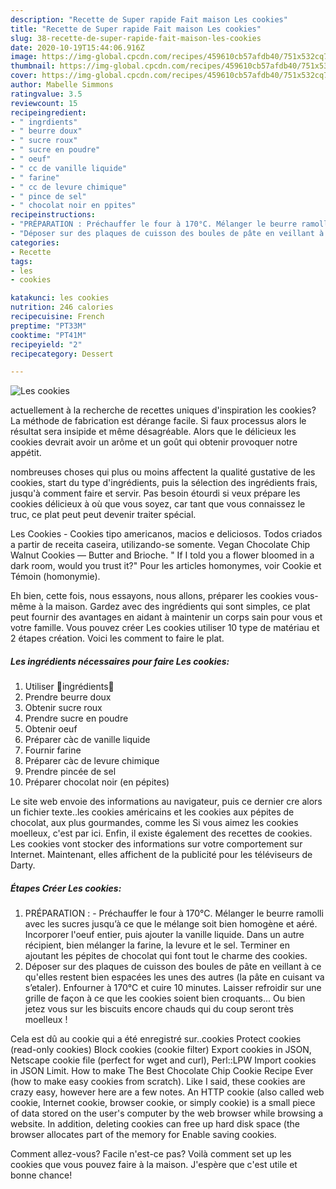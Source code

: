 ```yaml
---
description: "Recette de Super rapide Fait maison Les cookies"
title: "Recette de Super rapide Fait maison Les cookies"
slug: 38-recette-de-super-rapide-fait-maison-les-cookies
date: 2020-10-19T15:44:06.916Z
image: https://img-global.cpcdn.com/recipes/459610cb57afdb40/751x532cq70/les-cookies-photo-principale-de-la-recette.jpg
thumbnail: https://img-global.cpcdn.com/recipes/459610cb57afdb40/751x532cq70/les-cookies-photo-principale-de-la-recette.jpg
cover: https://img-global.cpcdn.com/recipes/459610cb57afdb40/751x532cq70/les-cookies-photo-principale-de-la-recette.jpg
author: Mabelle Simmons
ratingvalue: 3.5
reviewcount: 15
recipeingredient:
- " ingrdients"
- " beurre doux"
- " sucre roux"
- " sucre en poudre"
- " oeuf"
- " cc de vanille liquide"
- " farine"
- " cc de levure chimique"
- " pince de sel"
- " chocolat noir en ppites"
recipeinstructions:
- "PRÉPARATION : Préchauffer le four à 170°C. Mélanger le beurre ramolli avec les sucres jusqu’à ce que le mélange soit bien homogène et aéré. Incorporer l&#39;oeuf entier, puis ajouter la vanille liquide. Dans un autre récipient, bien mélanger la farine, la levure et le sel. Terminer en ajoutant les pépites de chocolat qui font tout le charme des cookies."
- "Déposer sur des plaques de cuisson des boules de pâte en veillant à ce qu&#39;elles restent bien espacées les unes des autres (la pâte en cuisant va s’etaler). Enfourner à 170°C et cuire 10 minutes. Laisser refroidir sur une grille de façon à ce que les cookies soient bien croquants... Ou bien jetez vous sur les biscuits encore chauds qui du coup seront très moelleux !"
categories:
- Recette
tags:
- les
- cookies

katakunci: les cookies 
nutrition: 246 calories
recipecuisine: French
preptime: "PT33M"
cooktime: "PT41M"
recipeyield: "2"
recipecategory: Dessert

---
```



![Les cookies](https://img-global.cpcdn.com/recipes/459610cb57afdb40/751x532cq70/les-cookies-photo-principale-de-la-recette.jpg)

actuellement à la recherche de recettes uniques d'inspiration les cookies? La méthode de fabrication est dérange facile. Si faux processus alors le résultat sera insipide et même désagréable. Alors que le délicieux les cookies devrait avoir un arôme et un goût qui obtenir provoquer notre appétit.

nombreuses choses qui plus ou moins affectent la qualité gustative de les cookies, start du type d'ingrédients, puis la sélection des ingrédients frais, jusqu'à comment faire et servir. Pas besoin étourdi si veux prépare les cookies délicieux à où que vous soyez, car tant que vous connaissez le truc, ce plat peut peut devenir traiter spécial.

Les Cookies - Cookies tipo americanos, macios e deliciosos. Todos criados a partir de receita caseira, utilizando-se somente. Vegan Chocolate Chip Walnut Cookies — Butter and Brioche. &#34; If I told you a flower bloomed in a dark room, would you trust it?&#34; Pour les articles homonymes, voir Cookie et Témoin (homonymie).


Eh bien, cette fois, nous essayons, nous allons, préparer les cookies vous-même à la maison. Gardez avec des ingrédients qui sont simples, ce plat peut fournir des avantages en aidant à maintenir un corps sain pour vous et votre famille. Vous pouvez créer Les cookies utiliser 10 type de matériau et 2 étapes création. Voici les comment to faire le plat.

<!--inarticleads1-->

##### Les ingrédients nécessaires pour faire Les cookies:

1. Utiliser  🍪ingrédients🍪
1. Prendre  beurre doux
1. Obtenir  sucre roux
1. Prendre  sucre en poudre
1. Obtenir  oeuf
1. Préparer  càc de vanille liquide
1. Fournir  farine
1. Préparer  càc de levure chimique
1. Prendre  pincée de sel
1. Préparer  chocolat noir (en pépites)


Le site web envoie des informations au navigateur, puis ce dernier cre alors un fichier texte..les cookies américains et les cookies aux pépites de chocolat, aux plus gourmandes, comme les Si vous aimez les cookies moelleux, c&#39;est par ici. Enfin, il existe également des recettes de cookies. Les cookies vont stocker des informations sur votre comportement sur Internet. Maintenant, elles affichent de la publicité pour les téléviseurs de Darty. 

<!--inarticleads2-->

##### Étapes Créer Les cookies:

1. PRÉPARATION : - Préchauffer le four à 170°C. Mélanger le beurre ramolli avec les sucres jusqu’à ce que le mélange soit bien homogène et aéré. Incorporer l&#39;oeuf entier, puis ajouter la vanille liquide. Dans un autre récipient, bien mélanger la farine, la levure et le sel. Terminer en ajoutant les pépites de chocolat qui font tout le charme des cookies.
1. Déposer sur des plaques de cuisson des boules de pâte en veillant à ce qu&#39;elles restent bien espacées les unes des autres (la pâte en cuisant va s’etaler). Enfourner à 170°C et cuire 10 minutes. Laisser refroidir sur une grille de façon à ce que les cookies soient bien croquants... Ou bien jetez vous sur les biscuits encore chauds qui du coup seront très moelleux !


Cela est dû au cookie qui a été enregistré sur..cookies Protect cookies (read-only cookies) Block cookies (cookie filter) Export cookies in JSON, Netscape cookie file (perfect for wget and curl), Perl::LPW Import cookies in JSON Limit. How to make The Best Chocolate Chip Cookie Recipe Ever (how to make easy cookies from scratch). Like I said, these cookies are crazy easy, however here are a few notes. An HTTP cookie (also called web cookie, Internet cookie, browser cookie, or simply cookie) is a small piece of data stored on the user&#39;s computer by the web browser while browsing a website. In addition, deleting cookies can free up hard disk space (the browser allocates part of the memory for Enable saving cookies. 


Comment allez-vous? Facile n'est-ce pas? Voilà comment set up les cookies que vous pouvez faire à la maison. J'espère que c'est utile et bonne chance!
